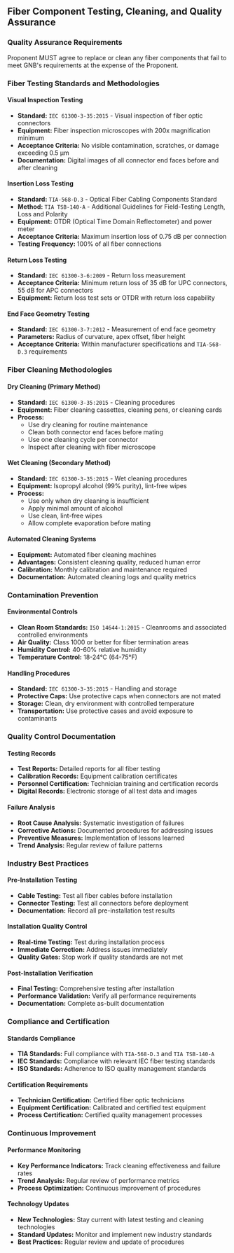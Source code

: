 ## Fiber Component Testing, Cleaning, and Quality Assurance

### Quality Assurance Requirements
Proponent MUST agree to replace or clean any fiber components that fail to meet GNB's requirements at the expense of the Proponent.

### Fiber Testing Standards and Methodologies

#### Visual Inspection Testing
*   **Standard:** `IEC 61300-3-35:2015` - Visual inspection of fiber optic connectors
*   **Equipment:** Fiber inspection microscopes with 200x magnification minimum
*   **Acceptance Criteria:** No visible contamination, scratches, or damage exceeding 0.5 µm
*   **Documentation:** Digital images of all connector end faces before and after cleaning

#### Insertion Loss Testing
*   **Standard:** `TIA-568-D.3` - Optical Fiber Cabling Components Standard
*   **Method:** `TIA TSB-140-A` - Additional Guidelines for Field-Testing Length, Loss and Polarity
*   **Equipment:** OTDR (Optical Time Domain Reflectometer) and power meter
*   **Acceptance Criteria:** Maximum insertion loss of 0.75 dB per connection
*   **Testing Frequency:** 100% of all fiber connections

#### Return Loss Testing
*   **Standard:** `IEC 61300-3-6:2009` - Return loss measurement
*   **Acceptance Criteria:** Minimum return loss of 35 dB for UPC connectors, 55 dB for APC connectors
*   **Equipment:** Return loss test sets or OTDR with return loss capability

#### End Face Geometry Testing
*   **Standard:** `IEC 61300-3-7:2012` - Measurement of end face geometry
*   **Parameters:** Radius of curvature, apex offset, fiber height
*   **Acceptance Criteria:** Within manufacturer specifications and `TIA-568-D.3` requirements

### Fiber Cleaning Methodologies

#### Dry Cleaning (Primary Method)
*   **Standard:** `IEC 61300-3-35:2015` - Cleaning procedures
*   **Equipment:** Fiber cleaning cassettes, cleaning pens, or cleaning cards
*   **Process:** 
    - Use dry cleaning for routine maintenance
    - Clean both connector end faces before mating
    - Use one cleaning cycle per connector
    - Inspect after cleaning with fiber microscope

#### Wet Cleaning (Secondary Method)
*   **Standard:** `IEC 61300-3-35:2015` - Wet cleaning procedures
*   **Equipment:** Isopropyl alcohol (99% purity), lint-free wipes
*   **Process:**
    - Use only when dry cleaning is insufficient
    - Apply minimal amount of alcohol
    - Use clean, lint-free wipes
    - Allow complete evaporation before mating

#### Automated Cleaning Systems
*   **Equipment:** Automated fiber cleaning machines
*   **Advantages:** Consistent cleaning quality, reduced human error
*   **Calibration:** Monthly calibration and maintenance required
*   **Documentation:** Automated cleaning logs and quality metrics

### Contamination Prevention

#### Environmental Controls
*   **Clean Room Standards:** `ISO 14644-1:2015` - Cleanrooms and associated controlled environments
*   **Air Quality:** Class 1000 or better for fiber termination areas
*   **Humidity Control:** 40-60% relative humidity
*   **Temperature Control:** 18-24°C (64-75°F)

#### Handling Procedures
*   **Standard:** `IEC 61300-3-35:2015` - Handling and storage
*   **Protective Caps:** Use protective caps when connectors are not mated
*   **Storage:** Clean, dry environment with controlled temperature
*   **Transportation:** Use protective cases and avoid exposure to contaminants

### Quality Control Documentation

#### Testing Records
*   **Test Reports:** Detailed reports for all fiber testing
*   **Calibration Records:** Equipment calibration certificates
*   **Personnel Certification:** Technician training and certification records
*   **Digital Records:** Electronic storage of all test data and images

#### Failure Analysis
*   **Root Cause Analysis:** Systematic investigation of failures
*   **Corrective Actions:** Documented procedures for addressing issues
*   **Preventive Measures:** Implementation of lessons learned
*   **Trend Analysis:** Regular review of failure patterns

### Industry Best Practices

#### Pre-Installation Testing
*   **Cable Testing:** Test all fiber cables before installation
*   **Connector Testing:** Test all connectors before deployment
*   **Documentation:** Record all pre-installation test results

#### Installation Quality Control
*   **Real-time Testing:** Test during installation process
*   **Immediate Correction:** Address issues immediately
*   **Quality Gates:** Stop work if quality standards are not met

#### Post-Installation Verification
*   **Final Testing:** Comprehensive testing after installation
*   **Performance Validation:** Verify all performance requirements
*   **Documentation:** Complete as-built documentation

### Compliance and Certification

#### Standards Compliance
*   **TIA Standards:** Full compliance with `TIA-568-D.3` and `TIA TSB-140-A`
*   **IEC Standards:** Compliance with relevant IEC fiber testing standards
*   **ISO Standards:** Adherence to ISO quality management standards

#### Certification Requirements
*   **Technician Certification:** Certified fiber optic technicians
*   **Equipment Certification:** Calibrated and certified test equipment
*   **Process Certification:** Certified quality management processes

### Continuous Improvement

#### Performance Monitoring
*   **Key Performance Indicators:** Track cleaning effectiveness and failure rates
*   **Trend Analysis:** Regular review of performance metrics
*   **Process Optimization:** Continuous improvement of procedures

#### Technology Updates
*   **New Technologies:** Stay current with latest testing and cleaning technologies
*   **Standard Updates:** Monitor and implement new industry standards
*   **Best Practices:** Regular review and update of procedures
